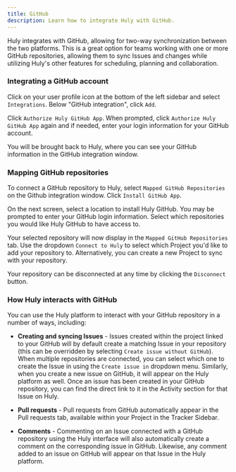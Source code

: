```yaml
---
title: GitHub
description: Learn how to integrate Huly with GitHub.
---
```


Huly integrates with GitHub, allowing for two-way synchronization between the two platforms. This is a great option for teams working with one or more GitHub repositories, allowing them to sync Issues and changes while utilizing Huly's other features for scheduling, planning and collaboration.

### Integrating a GitHub account

Click on your user profile icon at the bottom of the left sidebar and select `Integrations`. Below "GitHub integration", click `Add`.

Click `Authorize Huly GitHub App`. When prompted, click `Authorize Huly GitHub App` again and if needed, enter your login information for your GitHub account.

You will be brought back to Huly, where you can see your GitHub information in the GitHub integration window.

### Mapping GitHub repositories

To connect a GitHub repository to Huly, select `Mapped GitHub Repositories` on the Github integration window. Click `Install GitHub App`.

On the next screen, select a location to install Huly GitHub. You may be prompted to enter your GitHub login information. Select which repositories you would like Huly GitHub to have access to.

Your selected repository will now display in the `Mapped GitHub Repositories` tab. Use the dropdown `Connect to Huly` to select which Project you'd like to add your repository to. Alternatively, you can create a new Project to sync with your repository.

Your repository can be disconnected at any time by clicking the `Disconnect` button.

### How Huly interacts with GitHub

You can use the Huly platform to interact with your GitHub repository in a number of ways, including:

* **Creating and syncing Issues** - Issues created within the project linked to your GitHub will by default create a matching Issue in your repository (this can be overridden by selecting `Create issue without GitHub`). When multiple repositories are connected, you can select which one to create the Issue in using the `Create issue in` dropdown menu. Similarly, when you create a new issue on GitHub, it will appear on the Huly platform as well. Once an issue has been created in your GitHub repository, you can find the direct link to it in the Activity section for that Issue on Huly.

* **Pull requests** - Pull requests from GitHub automatically appear in the Pull requests tab, available within your Project in the Tracker Sidebar.

* **Comments** - Commenting on an Issue connected with a GitHub repository using the Huly interface will also automatically create a comment on the corresponding issue in GitHub. Likewise, any comment added to an issue on GitHub will appear on that Issue in the Huly platform.
